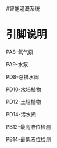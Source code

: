 #智能灌溉系统

# 引脚说明

PA8-氧气泵

PA9-水泵

PD8-总排水阀

PD10-水培植物

PD12-土培植物

PD14-污水阀

PB12-最高液位检测

PB14-最低液位检测



